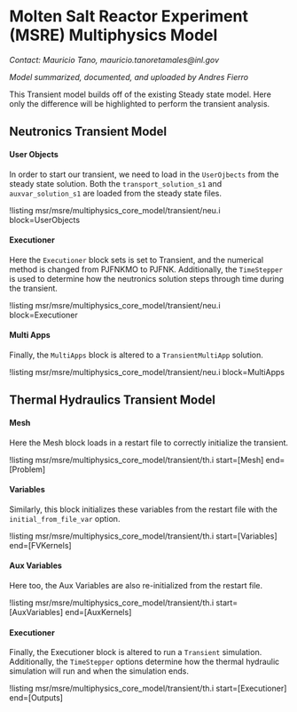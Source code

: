 # Molten Salt Reactor Experiment (MSRE) Multiphysics Model

*Contact: Mauricio Tano, mauricio.tanoretamales\@inl.gov*

*Model summarized, documented, and uploaded by Andres Fierro*

This Transient model builds off of the existing Steady state model. Here only the difference will be highlighted to perform the transient analysis.

## Neutronics Transient Model

<!-- Double Check this Section Mauricio - Could write a short description how you "fake" the control rod movement and where this is done in the code?-->

#### User Objects

In order to start our transient, we need to load in the `UserOjbects` from the steady state solution. Both the `transport_solution_s1` and `auxvar_solution_s1` are loaded from the steady state files.

!listing msr/msre/multiphysics_core_model/transient/neu.i block=UserObjects

#### Executioner

Here the `Executioner` block sets is set to Transient, and the numerical method is changed from PJFNKMO to PJFNK. Additionally, the `TimeStepper` is used to determine how the neutronics solution steps through time during the transient.

!listing msr/msre/multiphysics_core_model/transient/neu.i block=Executioner

#### Multi Apps

Finally, the `MultiApps` block is altered to a `TransientMultiApp` solution.

!listing msr/msre/multiphysics_core_model/transient/neu.i block=MultiApps

## Thermal Hydraulics Transient Model

#### Mesh

Here the Mesh block loads in a restart file to correctly initialize the transient.

!listing msr/msre/multiphysics_core_model/transient/th.i start=[Mesh] end=[Problem]

#### Variables

Similarly, this block initializes these variables from the restart file with the `initial_from_file_var` option.

!listing msr/msre/multiphysics_core_model/transient/th.i start=[Variables] end=[FVKernels]

#### Aux Variables

Here too, the Aux Variables are also re-initialized from the restart file.

!listing msr/msre/multiphysics_core_model/transient/th.i start=[AuxVariables] end=[AuxKernels]

#### Executioner

Finally, the Executioner block is altered to run a `Transient` simulation. Additionally, the `TimeStepper` options determine how the thermal hydraulic simulation will run and when the simulation ends.

!listing msr/msre/multiphysics_core_model/transient/th.i start=[Executioner] end=[Outputs]
